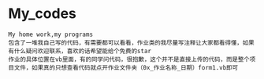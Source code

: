 # My_codes
    My home work,my programs  
    包含了一堆我自己写的代码，有需要都可以看看，作业类的我尽量写注释让大家都看得懂，如果有什么疑问欢迎联系，喜欢的话希望能给个免费的star  
    作业的具体位置在vb里面，有的同学问代码，很抱歉，这个并不是直接上传的代码，而是整个项目文件，如果真的只想查看代码就点开作业文件夹（0x_作业名称_日期）form1.vb即可  
